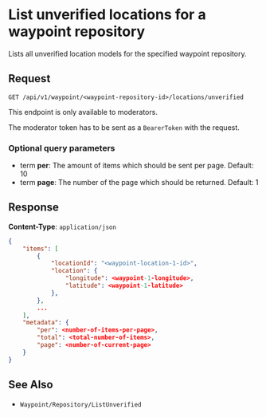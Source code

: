 # List unverified locations for a waypoint repository

Lists all unverified location models for the specified waypoint repository.

## Request

    GET /api/v1/waypoint/<waypoint-repository-id>/locations/unverified

This endpoint is only available to moderators.

The moderator token has to be sent as a `BearerToken` with the request.

### Optional query parameters

- term **per**: The amount of items which should be sent per page. Default: 10
- term **page**: The number of the page which should be returned. Default: 1

## Response

**Content-Type**: `application/json`

```json
{
    "items": [
        {
            "locationId": "<waypoint-location-1-id>",
            "location": {
                "longitude": <waypoint-1-longitude>,
                "latitude": <waypoint-1-latitude>
            },
        },
        ...
    ],
    "metadata": {
        "per": <number-of-items-per-page>,
        "total": <total-number-of-items>,
        "page": <number-of-current-page>
    }
}
```

## See Also

* ``Waypoint/Repository/ListUnverified``
